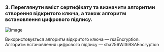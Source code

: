 ### 3. Переглянути вміст сертифікату та визначити алгоритми створення відкритого ключа, а також алгоритм встановлення цифрового підпису.
![image](https://github.com/oleksandrblazhko/ai-192-amikishyiev/assets/123385187/ce03585e-94c9-42e6-93c5-e5c4a475f222)

Використовується алгоритм відкритого ключа — rsaEncryption. Алгоритм встановлення цифрового підпису — sha256WithRSAEncryption
